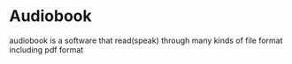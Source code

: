 # Audiobook
audiobook is a software that read(speak) through many kinds of file format including pdf format
